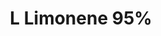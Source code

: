 ---
name: L Limonene 95%
title: L Limonene 95%
details:
  - detail:
      key: "Brand"
      value: "Natural Aroma"
  - detail:
      key: "Purity"
      value: "95%"
  - detail:
      key: "Usage/Application"
      value: "Fragrance, Flavour, Pharma"
  - detail:
      key: "Packaging Type"
      value: "Can, Barrel"
  - detail:
      key: "Packaging Size"
      value: "5, 25, 200 Kg"
  - detail:
      key: "Physical Form"
      value: "Liquid"
  - detail:
      key: "Chemical Formula"
      value: "C10H16"
  - detail:
      key: "Boiling Point"
      value: "176 deg C"
  - detail:
      key: "Refractive Index"
      value: "1.4727"
  - detail:
      key: "Chiral rotation"
      value: "87-102 deg"
showOnHome: false
thumbnail: https://5.imimg.com/data5/AJ/SB/MY-3823480/l-limonene-95-500x500.jpg
productImages:
  - ""
category: natural isolates
---